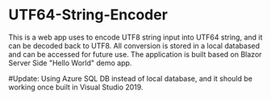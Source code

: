 # UTF64-String-Encoder

This is a web app uses to encode UTF8 string input into UTF64 string, and it can be decoded back to UTF8.
All conversion is stored in a local databased and can be accessed for future use.
The application is built based on Blazor Server Side "Hello World" demo app.

#Update: Using Azure SQL DB instead of local database, and it should be working once built in Visual Studio 2019.
